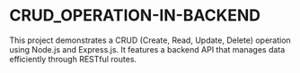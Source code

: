 # CRUD_OPERATION-IN-BACKEND
This project demonstrates a CRUD (Create, Read, Update, Delete) operation using Node.js and Express.js. It features a backend API that manages data efficiently through RESTful routes.
